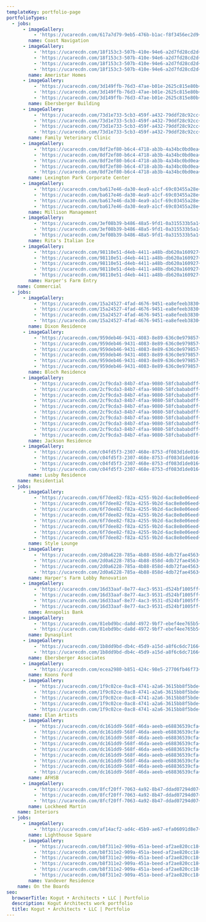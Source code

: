 ```yaml
---
templateKey: portfolio-page
portfolioTypes:
  - jobs:
      - imageGallery:
          - 'https://ucarecdn.com/617a7d79-9eb5-476b-b1ac-f8f3456ec2d9~1/nth/0/'
        name: Coast Navigation
      - imageGallery:
          - 'https://ucarecdn.com/18f153c3-507b-410e-94e6-a2d7fd28cd2d~4/nth/0/'
          - 'https://ucarecdn.com/18f153c3-507b-410e-94e6-a2d7fd28cd2d~4/nth/1/'
          - 'https://ucarecdn.com/18f153c3-507b-410e-94e6-a2d7fd28cd2d~4/nth/2/'
          - 'https://ucarecdn.com/18f153c3-507b-410e-94e6-a2d7fd28cd2d~4/nth/3/'
        name: Ameristar Homes
      - imageGallery:
          - 'https://ucarecdn.com/3d149ffb-76d3-47ae-b01e-2625c815e80b~3/nth/0/'
          - 'https://ucarecdn.com/3d149ffb-76d3-47ae-b01e-2625c815e80b~3/nth/1/'
          - 'https://ucarecdn.com/3d149ffb-76d3-47ae-b01e-2625c815e80b~3/nth/2/'
        name: Ebersberger Building
      - imageGallery:
          - 'https://ucarecdn.com/73d1e733-5cb3-459f-a432-79ddf28c92cc~4/nth/0/'
          - 'https://ucarecdn.com/73d1e733-5cb3-459f-a432-79ddf28c92cc~4/nth/1/'
          - 'https://ucarecdn.com/73d1e733-5cb3-459f-a432-79ddf28c92cc~4/nth/2/'
          - 'https://ucarecdn.com/73d1e733-5cb3-459f-a432-79ddf28c92cc~4/nth/3/'
        name: Family Veterinary Clinic
      - imageGallery:
          - 'https://ucarecdn.com/8df2ef80-b6c4-4718-ab3b-4a34bc0bd0ea~5/nth/0/'
          - 'https://ucarecdn.com/8df2ef80-b6c4-4718-ab3b-4a34bc0bd0ea~5/nth/1/'
          - 'https://ucarecdn.com/8df2ef80-b6c4-4718-ab3b-4a34bc0bd0ea~5/nth/2/'
          - 'https://ucarecdn.com/8df2ef80-b6c4-4718-ab3b-4a34bc0bd0ea~5/nth/3/'
          - 'https://ucarecdn.com/8df2ef80-b6c4-4718-ab3b-4a34bc0bd0ea~5/nth/4/'
        name: Lexington Park Corporate Center
      - imageGallery:
          - 'https://ucarecdn.com/ba617e46-da30-4ea9-a1cf-69c03455a28e~4/nth/0/'
          - 'https://ucarecdn.com/ba617e46-da30-4ea9-a1cf-69c03455a28e~4/nth/1/'
          - 'https://ucarecdn.com/ba617e46-da30-4ea9-a1cf-69c03455a28e~4/nth/2/'
          - 'https://ucarecdn.com/ba617e46-da30-4ea9-a1cf-69c03455a28e~4/nth/3/'
        name: Millison Management
      - imageGallery:
          - 'https://ucarecdn.com/3ef08b39-b486-48a5-9fd1-0a315533b5a1~3/nth/0/'
          - 'https://ucarecdn.com/3ef08b39-b486-48a5-9fd1-0a315533b5a1~3/nth/1/'
          - 'https://ucarecdn.com/3ef08b39-b486-48a5-9fd1-0a315533b5a1~3/nth/2/'
        name: Rita's Italian Ice
      - imageGallery:
          - 'https://ucarecdn.com/98110e51-d4eb-4411-a48b-db620a160927~5/nth/0/'
          - 'https://ucarecdn.com/98110e51-d4eb-4411-a48b-db620a160927~5/nth/1/'
          - 'https://ucarecdn.com/98110e51-d4eb-4411-a48b-db620a160927~5/nth/2/'
          - 'https://ucarecdn.com/98110e51-d4eb-4411-a48b-db620a160927~5/nth/3/'
          - 'https://ucarecdn.com/98110e51-d4eb-4411-a48b-db620a160927~5/nth/4/'
        name: Harper's Farm Entry
    name: Commercial
  - jobs:
      - imageGallery:
          - 'https://ucarecdn.com/15a24527-4fad-4676-9451-ea8efeeb3830~4/nth/0/'
          - 'https://ucarecdn.com/15a24527-4fad-4676-9451-ea8efeeb3830~4/nth/1/'
          - 'https://ucarecdn.com/15a24527-4fad-4676-9451-ea8efeeb3830~4/nth/2/'
          - 'https://ucarecdn.com/15a24527-4fad-4676-9451-ea8efeeb3830~4/nth/3/'
        name: Dixon Residence
      - imageGallery:
          - 'https://ucarecdn.com/959deb46-9431-4083-8e89-636c0e979857~6/nth/0/'
          - 'https://ucarecdn.com/959deb46-9431-4083-8e89-636c0e979857~6/nth/1/'
          - 'https://ucarecdn.com/959deb46-9431-4083-8e89-636c0e979857~6/nth/2/'
          - 'https://ucarecdn.com/959deb46-9431-4083-8e89-636c0e979857~6/nth/3/'
          - 'https://ucarecdn.com/959deb46-9431-4083-8e89-636c0e979857~6/nth/4/'
          - 'https://ucarecdn.com/959deb46-9431-4083-8e89-636c0e979857~6/nth/5/'
        name: Bloch Residence
      - imageGallery:
          - 'https://ucarecdn.com/2cf9cda3-84b7-4faa-9080-58fcbababdff~10/nth/0/'
          - 'https://ucarecdn.com/2cf9cda3-84b7-4faa-9080-58fcbababdff~10/nth/1/'
          - 'https://ucarecdn.com/2cf9cda3-84b7-4faa-9080-58fcbababdff~10/nth/2/'
          - 'https://ucarecdn.com/2cf9cda3-84b7-4faa-9080-58fcbababdff~10/nth/3/'
          - 'https://ucarecdn.com/2cf9cda3-84b7-4faa-9080-58fcbababdff~10/nth/4/'
          - 'https://ucarecdn.com/2cf9cda3-84b7-4faa-9080-58fcbababdff~10/nth/5/'
          - 'https://ucarecdn.com/2cf9cda3-84b7-4faa-9080-58fcbababdff~10/nth/6/'
          - 'https://ucarecdn.com/2cf9cda3-84b7-4faa-9080-58fcbababdff~10/nth/7/'
          - 'https://ucarecdn.com/2cf9cda3-84b7-4faa-9080-58fcbababdff~10/nth/8/'
          - 'https://ucarecdn.com/2cf9cda3-84b7-4faa-9080-58fcbababdff~10/nth/9/'
        name: Jackson Residence
      - imageGallery:
          - 'https://ucarecdn.com/c04fd5f3-2307-468e-8753-df083d1de016~4/nth/0/'
          - 'https://ucarecdn.com/c04fd5f3-2307-468e-8753-df083d1de016~4/nth/1/'
          - 'https://ucarecdn.com/c04fd5f3-2307-468e-8753-df083d1de016~4/nth/2/'
          - 'https://ucarecdn.com/c04fd5f3-2307-468e-8753-df083d1de016~4/nth/3/'
        name: Lusby Residence
    name: Residential
  - jobs:
      - imageGallery:
          - 'https://ucarecdn.com/6f7dee82-f82a-4255-9b2d-6ac8e8e06eed~8/nth/0/'
          - 'https://ucarecdn.com/6f7dee82-f82a-4255-9b2d-6ac8e8e06eed~8/nth/1/'
          - 'https://ucarecdn.com/6f7dee82-f82a-4255-9b2d-6ac8e8e06eed~8/nth/2/'
          - 'https://ucarecdn.com/6f7dee82-f82a-4255-9b2d-6ac8e8e06eed~8/nth/3/'
          - 'https://ucarecdn.com/6f7dee82-f82a-4255-9b2d-6ac8e8e06eed~8/nth/4/'
          - 'https://ucarecdn.com/6f7dee82-f82a-4255-9b2d-6ac8e8e06eed~8/nth/5/'
          - 'https://ucarecdn.com/6f7dee82-f82a-4255-9b2d-6ac8e8e06eed~8/nth/6/'
          - 'https://ucarecdn.com/6f7dee82-f82a-4255-9b2d-6ac8e8e06eed~8/nth/7/'
        name: Style Lounge
      - imageGallery:
          - 'https://ucarecdn.com/2d0a6228-785a-4b88-858d-4db72fae4563~4/nth/0/'
          - 'https://ucarecdn.com/2d0a6228-785a-4b88-858d-4db72fae4563~4/nth/1/'
          - 'https://ucarecdn.com/2d0a6228-785a-4b88-858d-4db72fae4563~4/nth/2/'
          - 'https://ucarecdn.com/2d0a6228-785a-4b88-858d-4db72fae4563~4/nth/3/'
        name: Harper's Farm Lobby Renovation
      - imageGallery:
          - 'https://ucarecdn.com/16d33aaf-8e77-4ac3-9531-d524bf1005ff~4/nth/0/'
          - 'https://ucarecdn.com/16d33aaf-8e77-4ac3-9531-d524bf1005ff~4/nth/1/'
          - 'https://ucarecdn.com/16d33aaf-8e77-4ac3-9531-d524bf1005ff~4/nth/2/'
          - 'https://ucarecdn.com/16d33aaf-8e77-4ac3-9531-d524bf1005ff~4/nth/3/'
        name: Annapolis Bank
      - imageGallery:
          - 'https://ucarecdn.com/81ebd9bc-da8d-4972-9bf7-ebef4ee765b5~2/nth/0/'
          - 'https://ucarecdn.com/81ebd9bc-da8d-4972-9bf7-ebef4ee765b5~2/nth/1/'
        name: Dynasplint
      - imageGallery:
          - 'https://ucarecdn.com/1b8dd9bd-db4c-45d9-a15d-a8f6c6dc7166~2/nth/0/'
          - 'https://ucarecdn.com/1b8dd9bd-db4c-45d9-a15d-a8f6c6dc7166~2/nth/1/'
        name: Ebersberger Associates
      - imageGallery:
          - 'https://ucarecdn.com/ecea2980-b851-424c-98e5-27706fb46f73~1/nth/0/'
        name: Koons Ford
      - imageGallery:
          - 'https://ucarecdn.com/1f9c02ce-0ac8-4741-a2a6-3615bb8f5bde~5/nth/0/'
          - 'https://ucarecdn.com/1f9c02ce-0ac8-4741-a2a6-3615bb8f5bde~5/nth/1/'
          - 'https://ucarecdn.com/1f9c02ce-0ac8-4741-a2a6-3615bb8f5bde~5/nth/2/'
          - 'https://ucarecdn.com/1f9c02ce-0ac8-4741-a2a6-3615bb8f5bde~5/nth/3/'
          - 'https://ucarecdn.com/1f9c02ce-0ac8-4741-a2a6-3615bb8f5bde~5/nth/4/'
        name: Elan Artists
      - imageGallery:
          - 'https://ucarecdn.com/dc161dd9-568f-46da-aeeb-e68836539cfa~9/nth/0/'
          - 'https://ucarecdn.com/dc161dd9-568f-46da-aeeb-e68836539cfa~9/nth/1/'
          - 'https://ucarecdn.com/dc161dd9-568f-46da-aeeb-e68836539cfa~9/nth/2/'
          - 'https://ucarecdn.com/dc161dd9-568f-46da-aeeb-e68836539cfa~9/nth/3/'
          - 'https://ucarecdn.com/dc161dd9-568f-46da-aeeb-e68836539cfa~9/nth/4/'
          - 'https://ucarecdn.com/dc161dd9-568f-46da-aeeb-e68836539cfa~9/nth/5/'
          - 'https://ucarecdn.com/dc161dd9-568f-46da-aeeb-e68836539cfa~9/nth/6/'
          - 'https://ucarecdn.com/dc161dd9-568f-46da-aeeb-e68836539cfa~9/nth/7/'
          - 'https://ucarecdn.com/dc161dd9-568f-46da-aeeb-e68836539cfa~9/nth/8/'
        name: AFHSB
      - imageGallery:
          - 'https://ucarecdn.com/8fcf20ff-7063-4a92-8b47-ddad07294d07~3/nth/0/'
          - 'https://ucarecdn.com/8fcf20ff-7063-4a92-8b47-ddad07294d07~3/nth/1/'
          - 'https://ucarecdn.com/8fcf20ff-7063-4a92-8b47-ddad07294d07~3/nth/2/'
        name: Lockheed Martin
    name: Interiors
  - jobs:
      - imageGallery:
          - 'https://ucarecdn.com/af14acf2-ad4c-45b9-ae67-efa06091d8e7~1/nth/0/'
        name: Lighthouse Square
      - imageGallery:
          - 'https://ucarecdn.com/b8f311e2-909a-451a-beed-af2ae820cc18~6/nth/0/'
          - 'https://ucarecdn.com/b8f311e2-909a-451a-beed-af2ae820cc18~6/nth/1/'
          - 'https://ucarecdn.com/b8f311e2-909a-451a-beed-af2ae820cc18~6/nth/2/'
          - 'https://ucarecdn.com/b8f311e2-909a-451a-beed-af2ae820cc18~6/nth/3/'
          - 'https://ucarecdn.com/b8f311e2-909a-451a-beed-af2ae820cc18~6/nth/4/'
          - 'https://ucarecdn.com/b8f311e2-909a-451a-beed-af2ae820cc18~6/nth/5/'
        name: Vandever Residence
    name: On the Boards
seo:
  browserTitle: Kogut • Architects • LLC | Portfolio
  description: Kogut Architects work portfolio
  title: Kogut • Architects • LLC | Portfolio
---
```


